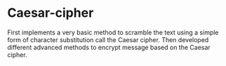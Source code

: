 # Caesar-cipher
First implements a very basic method to scramble the text using a simple form of character substitution call the Caesar cipher.
Then developed different advanced methods to encrypt message based on the Caesar cipher.
